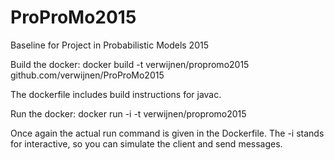 # ProProMo2015
Baseline for Project in Probabilistic Models 2015

Build the docker:
    docker build -t verwijnen/propromo2015 github.com/verwijnen/ProProMo2015
  
The dockerfile includes build instructions for javac.

Run the docker:
    docker run -i -t verwijnen/propromo2015

Once again the actual run command is given in the Dockerfile.
The -i stands for interactive, so you can simulate the client and send messages.
